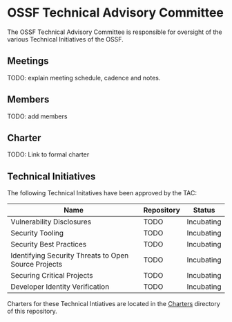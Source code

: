 # OSSF Technical Advisory Committee

The OSSF Technical Advisory Committee is responsible for oversight of the
various Technical Initiatives of the OSSF.

## Meetings

TODO: explain meeting schedule, cadence and notes.

## Members

TODO: add members

## Charter

TODO: Link to formal charter

## Technical Initiatives

The following Technical Initatives have been approved by the TAC:

| Name                                                 | Repository | Status     |
| ---------------------------------------------------- | ---------- | ---------- |
| Vulnerability Disclosures                            | TODO       | Incubating |
| Security Tooling                                     | TODO       | Incubating |
| Security Best Practices                              | TODO       | Incubating |
| Identifying Security Threats to Open Source Projects | TODO       | Incubating |
| Securing Critical Projects                           | TODO       | Incubating |
| Developer Identity Verification                      | TODO       | Incubating |

Charters for these Technical Intiatives are located in the [Charters](charters)
directory of this repository.
